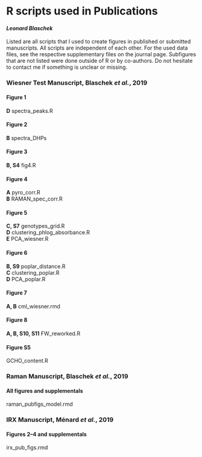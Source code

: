 # R scripts used in Publications
#### _Leonard Blaschek_

Listed are all scripts that I used to create figures in published or submitted manuscripts. All scripts are independent of each other. For the used data files, see the respective supplementary files on the journal page. Subfigures that are not listed were done outside of R or by co-authors. Do not hesitate to contact me if something is unclear or missing.  

### Wiesner Test Manuscript, Blaschek _et al._, 2019

#### Figure 1 
**D** spectra_peaks.R

#### Figure 2
**B** spectra_DHPs

#### Figure 3
**B, S4** fig4.R

#### Figure 4
**A** pyro_corr.R  
**B** RAMAN_spec_corr.R  

#### Figure 5
**C, S7** genotypes_grid.R  
**D** clustering_phlog_absorbance.R  
**E** PCA_wiesner.R  

#### Figure 6
**B, S9** poplar_distance.R  
**C** clustering_poplar.R  
**D** PCA_poplar.R  

#### Figure 7
**A, B** cml_wiesner.rmd

#### Figure 8
**A, B, S10, S11** FW_reworked.R

#### Figure S5
GCHO_content.R


### Raman Manuscript, Blaschek _et al._, 2019

#### All figures and supplementals
raman_pubfigs_model.rmd


### IRX Manuscript, Ménard _et al._, 2019

#### Figures 2&ndash;4 and supplementals
irx_pub_figs.rmd
